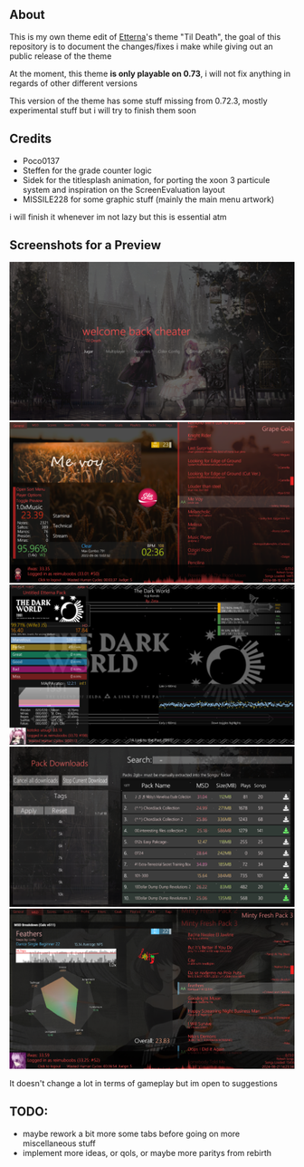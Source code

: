 ## About 

This is my own theme edit of [Etterna](https://github.com/etternagame/etterna)'s theme "Til Death", the goal of this repository is to document the changes/fixes i make while giving out an public release of the theme 

At the moment, this theme **is only playable on 0.73**, i will not fix anything in regards of other different versions

This version of the theme has some stuff missing from 0.72.3, mostly experimental stuff but i will try to finish them soon

## Credits

- Poco0137
- Steffen for the grade counter logic
- Sidek for the titlesplash animation, for porting the xoon 3 particule system and inspiration on the ScreenEvaluation layout
- MISSILE228 for some graphic stuff (mainly the main menu artwork)
  
i will finish it whenever im not lazy but this is essential atm 

## Screenshots for a Preview 

<img src="https://raw.githubusercontent.com/ifwas/reimuboobs-theme/main/Graphics/screenshotsexample/1.png"/>
<img src="https://raw.githubusercontent.com/ifwas/reimuboobs-theme/main/Graphics/screenshotsexample/2.png"/>
<img src="https://raw.githubusercontent.com/ifwas/reimuboobs-theme/main/Graphics/screenshotsexample/3.png"/>
<img src="https://raw.githubusercontent.com/ifwas/reimuboobs-theme/main/Graphics/screenshotsexample/4.png"/>
<img src="https://raw.githubusercontent.com/ifwas/reimuboobs-theme/main/Graphics/screenshotsexample/5.png"/>

It doesn't change a lot in terms of gameplay but im open to suggestions

## TODO:
- maybe rework a bit more some tabs before going on more miscellaneous stuff
- implement more ideas, or qols, or maybe more paritys from rebirth
